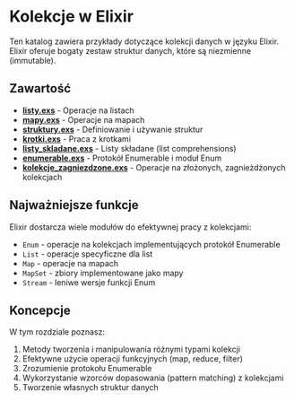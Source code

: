# Kolekcje w Elixir

Ten katalog zawiera przykłady dotyczące kolekcji danych w języku Elixir. Elixir oferuje bogaty zestaw struktur danych, które są niezmienne (immutable).

## Zawartość

- [**listy.exs**](listy.exs) - Operacje na listach
- [**mapy.exs**](mapy.exs) - Operacje na mapach
- [**struktury.exs**](struktury.exs) - Definiowanie i używanie struktur
- [**krotki.exs**](krotki.exs) - Praca z krotkami
- [**listy_skladane.exs**](listy_skladane.exs) - Listy składane (list comprehensions)
- [**enumerable.exs**](enumerable.exs) - Protokół Enumerable i moduł Enum
- [**kolekcje_zagniezdzone.exs**](kolekcje_zagniezdzone.exs) - Operacje na złożonych, zagnieżdżonych kolekcjach

## Najważniejsze funkcje

Elixir dostarcza wiele modułów do efektywnej pracy z kolekcjami:
- `Enum` - operacje na kolekcjach implementujących protokół Enumerable
- `List` - operacje specyficzne dla list
- `Map` - operacje na mapach
- `MapSet` - zbiory implementowane jako mapy
- `Stream` - leniwe wersje funkcji Enum

## Koncepcje

W tym rozdziale poznasz:
1. Metody tworzenia i manipulowania różnymi typami kolekcji
2. Efektywne użycie operacji funkcyjnych (map, reduce, filter)
3. Zrozumienie protokołu Enumerable
4. Wykorzystanie wzorców dopasowania (pattern matching) z kolekcjami
5. Tworzenie własnych struktur danych 